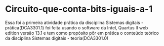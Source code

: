 # Circuito-que-conta-bits-iguais-a-1
Essa foi a primeira atividade prática da disciplina Sistemas digitais - prática(DCA3301.1) foi feita usando o software da Intel, Quartus II web edition versão 13.1 e tem como propósito pôr em prática o conteúdo teórico da disciplina Sistemas digitais - teoria(DCA3301.0)
